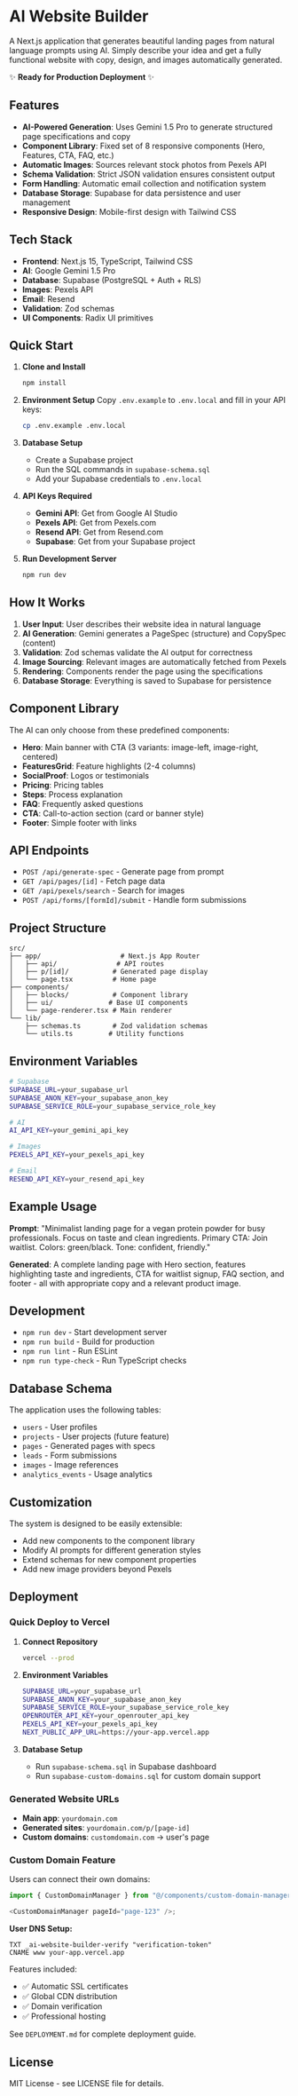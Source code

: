 # AI Website Builder

A Next.js application that generates beautiful landing pages from natural language prompts using AI. Simply describe your idea and get a fully functional website with copy, design, and images automatically generated.

✨ **Ready for Production Deployment** ✨

## Features

- **AI-Powered Generation**: Uses Gemini 1.5 Pro to generate structured page specifications and copy
- **Component Library**: Fixed set of 8 responsive components (Hero, Features, CTA, FAQ, etc.)
- **Automatic Images**: Sources relevant stock photos from Pexels API
- **Schema Validation**: Strict JSON validation ensures consistent output
- **Form Handling**: Automatic email collection and notification system
- **Database Storage**: Supabase for data persistence and user management
- **Responsive Design**: Mobile-first design with Tailwind CSS

## Tech Stack

- **Frontend**: Next.js 15, TypeScript, Tailwind CSS
- **AI**: Google Gemini 1.5 Pro
- **Database**: Supabase (PostgreSQL + Auth + RLS)
- **Images**: Pexels API
- **Email**: Resend
- **Validation**: Zod schemas
- **UI Components**: Radix UI primitives

## Quick Start

1. **Clone and Install**

   ```bash
   npm install
   ```

2. **Environment Setup**
   Copy `.env.example` to `.env.local` and fill in your API keys:

   ```bash
   cp .env.example .env.local
   ```

3. **Database Setup**

   - Create a Supabase project
   - Run the SQL commands in `supabase-schema.sql`
   - Add your Supabase credentials to `.env.local`

4. **API Keys Required**

   - **Gemini API**: Get from Google AI Studio
   - **Pexels API**: Get from Pexels.com
   - **Resend API**: Get from Resend.com
   - **Supabase**: Get from your Supabase project

5. **Run Development Server**
   ```bash
   npm run dev
   ```

## How It Works

1. **User Input**: User describes their website idea in natural language
2. **AI Generation**: Gemini generates a PageSpec (structure) and CopySpec (content)
3. **Validation**: Zod schemas validate the AI output for correctness
4. **Image Sourcing**: Relevant images are automatically fetched from Pexels
5. **Rendering**: Components render the page using the specifications
6. **Database Storage**: Everything is saved to Supabase for persistence

## Component Library

The AI can only choose from these predefined components:

- **Hero**: Main banner with CTA (3 variants: image-left, image-right, centered)
- **FeaturesGrid**: Feature highlights (2-4 columns)
- **SocialProof**: Logos or testimonials
- **Pricing**: Pricing tables
- **Steps**: Process explanation
- **FAQ**: Frequently asked questions
- **CTA**: Call-to-action section (card or banner style)
- **Footer**: Simple footer with links

## API Endpoints

- `POST /api/generate-spec` - Generate page from prompt
- `GET /api/pages/[id]` - Fetch page data
- `GET /api/pexels/search` - Search for images
- `POST /api/forms/[formId]/submit` - Handle form submissions

## Project Structure

```
src/
├── app/                    # Next.js App Router
│   ├── api/               # API routes
│   ├── p/[id]/           # Generated page display
│   └── page.tsx          # Home page
├── components/
│   ├── blocks/           # Component library
│   ├── ui/              # Base UI components
│   └── page-renderer.tsx # Main renderer
└── lib/
    ├── schemas.ts        # Zod validation schemas
    └── utils.ts         # Utility functions
```

## Environment Variables

```bash
# Supabase
SUPABASE_URL=your_supabase_url
SUPABASE_ANON_KEY=your_supabase_anon_key
SUPABASE_SERVICE_ROLE=your_supabase_service_role_key

# AI
AI_API_KEY=your_gemini_api_key

# Images
PEXELS_API_KEY=your_pexels_api_key

# Email
RESEND_API_KEY=your_resend_api_key
```

## Example Usage

**Prompt**: "Minimalist landing page for a vegan protein powder for busy professionals. Focus on taste and clean ingredients. Primary CTA: Join waitlist. Colors: green/black. Tone: confident, friendly."

**Generated**: A complete landing page with Hero section, features highlighting taste and ingredients, CTA for waitlist signup, FAQ section, and footer - all with appropriate copy and a relevant product image.

## Development

- `npm run dev` - Start development server
- `npm run build` - Build for production
- `npm run lint` - Run ESLint
- `npm run type-check` - Run TypeScript checks

## Database Schema

The application uses the following tables:

- `users` - User profiles
- `projects` - User projects (future feature)
- `pages` - Generated pages with specs
- `leads` - Form submissions
- `images` - Image references
- `analytics_events` - Usage analytics

## Customization

The system is designed to be easily extensible:

- Add new components to the component library
- Modify AI prompts for different generation styles
- Extend schemas for new component properties
- Add new image providers beyond Pexels

## Deployment

### Quick Deploy to Vercel

1. **Connect Repository**

   ```bash
   vercel --prod
   ```

2. **Environment Variables**

   ```bash
   SUPABASE_URL=your_supabase_url
   SUPABASE_ANON_KEY=your_supabase_anon_key
   SUPABASE_SERVICE_ROLE=your_supabase_service_role_key
   OPENROUTER_API_KEY=your_openrouter_api_key
   PEXELS_API_KEY=your_pexels_api_key
   NEXT_PUBLIC_APP_URL=https://your-app.vercel.app
   ```

3. **Database Setup**
   - Run `supabase-schema.sql` in Supabase dashboard
   - Run `supabase-custom-domains.sql` for custom domain support

### Generated Website URLs

- **Main app**: `yourdomain.com`
- **Generated sites**: `yourdomain.com/p/[page-id]`
- **Custom domains**: `customdomain.com` → user's page

### Custom Domain Feature

Users can connect their own domains:

```typescript
import { CustomDomainManager } from "@/components/custom-domain-manager";

<CustomDomainManager pageId="page-123" />;
```

**User DNS Setup:**

```dns
TXT _ai-website-builder-verify "verification-token"
CNAME www your-app.vercel.app
```

Features included:

- ✅ Automatic SSL certificates
- ✅ Global CDN distribution
- ✅ Domain verification
- ✅ Professional hosting

See `DEPLOYMENT.md` for complete deployment guide.

## License

MIT License - see LICENSE file for details.
